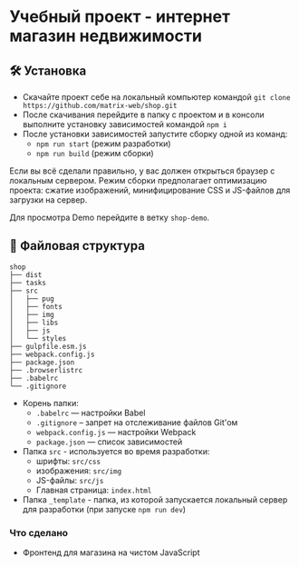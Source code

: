 # Учебный проект - интернет магазин недвижимости

## :hammer_and_wrench: Установка
* Скачайте проект себе на локальный компьютер командой ```git clone https://github.com/matrix-web/shop.git```
* После скачивания перейдите в папку с проектом и в консоли выполните установку зависимостей командой ```npm i```
* После установки зависимостей запустите сборку одной из команд:
    *  ```npm run start``` (режим разработки)
    *  ```npm run build``` (режим сборки)

Если вы всё сделали правильно, у вас должен открыться браузер с локальным сервером. Режим сборки предполагает оптимизацию проекта: сжатие изображений, минифицирование CSS и JS-файлов для загрузки на сервер.

Для просмотра Demo перейдите в ветку `shop-demo`.

## :open_file_folder: Файловая структура

```
shop
├── dist
├── tasks
├── src
│   ├── pug
│   ├── fonts
│   ├── img
│   ├── libs
│   ├── js
│   └── styles
├── gulpfile.esm.js
├── webpack.config.js
├── package.json
├── .browserlistrc
├── .babelrc
└── .gitignore
```

* Корень папки:
    * ```.babelrc``` — настройки Babel
    * ```.gitignore``` – запрет на отслеживание файлов Git'ом
    * ```webpack.config.js``` — настройки Webpack
    * ```package.json``` — список зависимостей
* Папка ```src``` - используется во время разработки:
    * шрифты: ```src/css```
    * изображения: ```src/img```
    * JS-файлы: ```src/js```
    * Главная страница: ```index.html```
* Папка ```_template``` - папка, из которой запускается локальный сервер для разработки (при запуске ```npm run dev```)


### Что сделано
* Фронтенд для магазина на чистом JavaScript